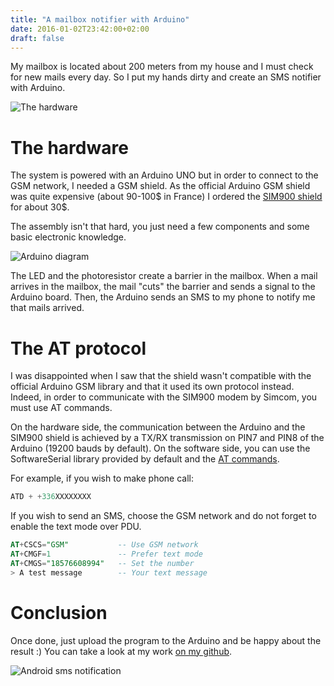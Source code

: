 ```yaml
---
title: "A mailbox notifier with Arduino"
date: 2016-01-02T23:42:00+02:00
draft: false
---
```


My mailbox is located about 200 meters from my house and I must check for new mails every day. So I put my hands dirty and create an SMS notifier with Arduino.

<!--more-->

![The hardware](/img/mailbox/preview.jpg)

# The hardware

The system is powered with an Arduino UNO but in order to connect to the GSM network, I needed a GSM shield. As the official Arduino GSM shield was quite expensive (about 90-100$ in France) I ordered the [SIM900 shield](http://wiki.seeedstudio.com/GPRS_Shield_v1.0/) for about 30$. 

The assembly isn't that hard, you just need a few components and some basic electronic knowledge. 

![Arduino diagram](/img/mailbox/diagram.jpg)

The LED and the photoresistor create a barrier in the mailbox. When a mail arrives in the mailbox, the mail "cuts" the barrier and sends a signal to the Arduino board. Then, the Arduino sends an SMS to my phone to notify me that mails arrived.

# The AT protocol

I was disappointed when I saw that the shield wasn't compatible with the official Arduino GSM library and that it used its own protocol instead. Indeed, in order to communicate with the SIM900 modem by Simcom, you must use AT commands. 

On the hardware side, the communication between the Arduino and the SIM900 shield is achieved by a TX/RX transmission on PIN7 and PIN8 of the Arduino (19200 bauds by default). On the software side, you can use the SoftwareSerial library provided by default and the [AT commands](http://simcom.ee/documents/SIM900/SIM900_AT%20Command%20Manual_V1.11.pdf). 

For example, if you wish to make phone call:

```sql
ATD + +336XXXXXXXX
```

If you wish to send an SMS, choose the GSM network and do not forget to enable the text mode over PDU.

```sql
AT+CSCS="GSM"           -- Use GSM network
AT+CMGF=1               -- Prefer text mode
AT+CMGS="18576608994"   -- Set the number
> A test message        -- Your text message
```

# Conclusion

Once done, just upload the program to the Arduino and be happy about the result :)
You can take a look at my work [on my github](https://github.com/obynio/postman). 

![Android sms notification](/img/mailbox/sms.jpg)